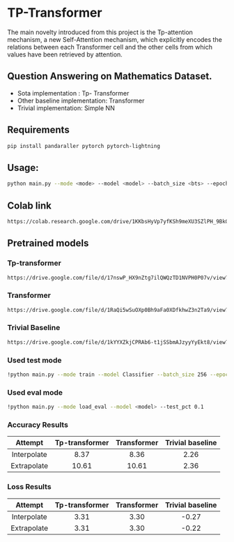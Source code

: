 # TP-Transformer
The main novelty introduced from this project is the Tp-attention mechanism, a new Self-Attention mechanism, which explicitly encodes the relations between each Transformer cell and the other cells from which values have been retrieved by attention.

## Question Answering on Mathematics Dataset. 
- Sota implementation : Tp- Transformer
- Other baseline implementation: Transformer
- Trivial implementation: Simple NN

## Requirements
```bash
pip install pandaraller pytorch pytorch-lightning
```
## Usage:
```bash
python main.py --mode <mode> --model <model> --batch_size <bts> --epochs <n> --train_pct <pct> --test_pct <pct> --model_name <model_name>
```

## Colab link
```bash
https://colab.research.google.com/drive/1KKbsHyVp7yfKSh9meXU3SZlPH_9BkGz5#scrollTo=eEG-73l8abXg
```

## Pretrained models
### Tp-transformer
```bash
https://drive.google.com/file/d/17nswP_HX9nZtg7ilQWQzTD1NVPH0P07v/view?usp=sharing
```
### Transformer
```bash
https://drive.google.com/file/d/1RaQi5wSuOXp0Bh9aFa0XDfkhwZ3n2Ta9/view?usp=sharing
```
### Trivial Baseline
```bash
https://drive.google.com/file/d/1kYYXZkjCPRAb6-t1jSSbmAJzyyYyEkt8/view?usp=sharing
```

### Used test mode
```bash
!python main.py --mode train --model Classifier --batch_size 256 --epochs 2 --train_pct 0.005 --test_pct 0.1
```

### Used eval mode
```bash
!python main.py --mode load_eval --model <model> --test_pct 0.1 
```


### Accuracy Results
| Attempt | Tp-transformer    | Transformer    | Trivial baseline
| :---:   | :---: | :---: | :---: |
| Interpolate | 8.37   | 8.36   | 2.26
| Extrapolate | 10.61   | 10.61   | 2.36

### Loss Results
| Attempt | Tp-transformer    | Transformer    | Trivial baseline
| :---:   | :---: | :---: | :---: |
| Interpolate | 3.31   | 3.30   |-0.27
| Extrapolate | 3.31  | 3.30   |-0.22
